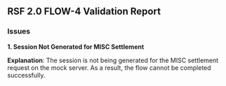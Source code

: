 ## RSF 2.0 FLOW-4 Validation Report

### Issues

**1. Session Not Generated for MISC Settlement**

**Explanation**:
The session is not being generated for the MISC settlement request on the mock server. As a result, the flow cannot be completed successfully.

